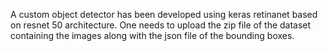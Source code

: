 A custom object detector has been developed using keras retinanet based on resnet 50 architecture.
One needs to upload the zip file of the dataset containing the images along with the json file of the bounding boxes.
